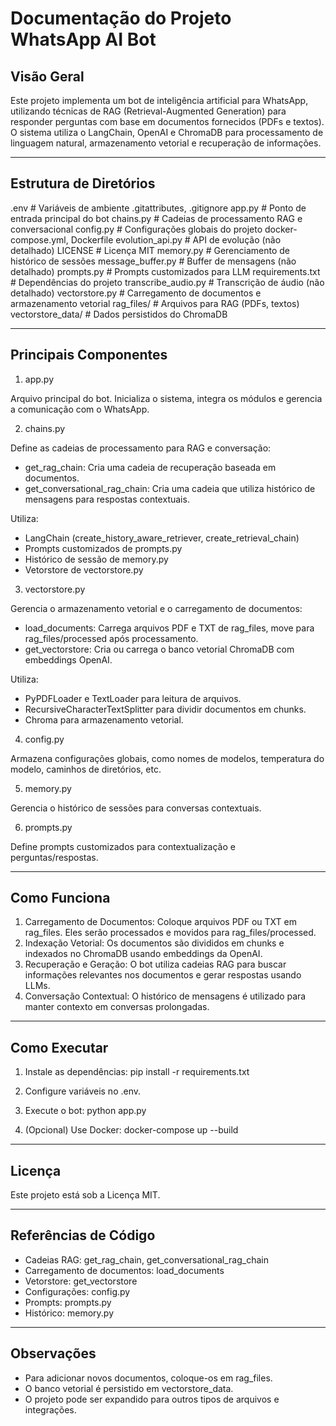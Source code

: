# Documentação do Projeto WhatsApp AI Bot

## Visão Geral

Este projeto implementa um bot de inteligência artificial para WhatsApp, utilizando técnicas de RAG (Retrieval-Augmented Generation) para responder perguntas com base em documentos fornecidos (PDFs e textos). O sistema utiliza o LangChain, OpenAI e ChromaDB para processamento de linguagem natural, armazenamento vetorial e recuperação de informações.

---

## Estrutura de Diretórios

.env                      # Variáveis de ambiente
.gitattributes, .gitignore
app.py                    # Ponto de entrada principal do bot
chains.py                 # Cadeias de processamento RAG e conversacional
config.py                 # Configurações globais do projeto
docker-compose.yml, Dockerfile
evolution_api.py          # API de evolução (não detalhado)
LICENSE                   # Licença MIT
memory.py                 # Gerenciamento de histórico de sessões
message_buffer.py         # Buffer de mensagens (não detalhado)
prompts.py                # Prompts customizados para LLM
requirements.txt          # Dependências do projeto
transcribe_audio.py       # Transcrição de áudio (não detalhado)
vectorstore.py            # Carregamento de documentos e armazenamento vetorial
rag_files/                # Arquivos para RAG (PDFs, textos)
vectorstore_data/         # Dados persistidos do ChromaDB

---

## Principais Componentes

1. app.py

Arquivo principal do bot. Inicializa o sistema, integra os módulos e gerencia a comunicação com o WhatsApp.

2. chains.py

Define as cadeias de processamento para RAG e conversação:

- get_rag_chain: Cria uma cadeia de recuperação baseada em documentos.
- get_conversational_rag_chain: Cria uma cadeia que utiliza histórico de mensagens para respostas contextuais.

Utiliza:
- LangChain (create_history_aware_retriever, create_retrieval_chain)
- Prompts customizados de prompts.py
- Histórico de sessão de memory.py
- Vetorstore de vectorstore.py

3. vectorstore.py

Gerencia o armazenamento vetorial e o carregamento de documentos:

- load_documents: Carrega arquivos PDF e TXT de rag_files, move para rag_files/processed após processamento.
- get_vectorstore: Cria ou carrega o banco vetorial ChromaDB com embeddings OpenAI.

Utiliza:
- PyPDFLoader e TextLoader para leitura de arquivos.
- RecursiveCharacterTextSplitter para dividir documentos em chunks.
- Chroma para armazenamento vetorial.

4. config.py

Armazena configurações globais, como nomes de modelos, temperatura do modelo, caminhos de diretórios, etc.

5. memory.py

Gerencia o histórico de sessões para conversas contextuais.

6. prompts.py

Define prompts customizados para contextualização e perguntas/respostas.

---

## Como Funciona

1. Carregamento de Documentos: Coloque arquivos PDF ou TXT em rag_files. Eles serão processados e movidos para rag_files/processed.
2. Indexação Vetorial: Os documentos são divididos em chunks e indexados no ChromaDB usando embeddings da OpenAI.
3. Recuperação e Geração: O bot utiliza cadeias RAG para buscar informações relevantes nos documentos e gerar respostas usando LLMs.
4. Conversação Contextual: O histórico de mensagens é utilizado para manter contexto em conversas prolongadas.

---

## Como Executar

1. Instale as dependências:
    pip install -r requirements.txt

2. Configure variáveis no .env.

3. Execute o bot:
    python app.py

4. (Opcional) Use Docker:
    docker-compose up --build

---

## Licença

Este projeto está sob a Licença MIT.

---

## Referências de Código

- Cadeias RAG: get_rag_chain, get_conversational_rag_chain
- Carregamento de documentos: load_documents
- Vetorstore: get_vectorstore
- Configurações: config.py
- Prompts: prompts.py
- Histórico: memory.py

---

## Observações

- Para adicionar novos documentos, coloque-os em rag_files.
- O banco vetorial é persistido em vectorstore_data.
- O projeto pode ser expandido para outros tipos de arquivos e integrações.

